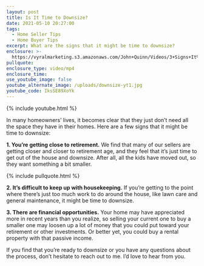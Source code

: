 ```yaml
---
layout: post
title: Is It Time to Downsize?
date: 2021-05-10 20:27:00
tags:
  - Home Seller Tips
  - Home Buyer Tips
excerpt: What are the signs that it might be time to downsize?
enclosure: >-
  https://vyralmarketing.s3.amazonaws.com/John+Quinn/Videos/3+Signs+It%E2%80%99s+Time+to+Downsize.mp4
pullquote:
enclosure_type: video/mp4
enclosure_time:
use_youtube_image: false
youtube_alternate_image: /uploads/downsize-yt1.jpg
youtube_code: IksSE89XoYk
---
```

{% include youtube.html %}

In many homeowners’ lives, it becomes clear that they just don’t need all the space they have in their homes. Here are a few signs that it might be time to downsize:

**1\. You’re getting close to retirement.** We find that many of our sellers are getting closer and closer to retirement age, and they feel that it’s just time to get out of the house and downsize. After all, all the kids have moved out, so they want something a bit smaller.

{% include pullquote.html %}

**2\. It’s difficult to keep up with housekeeping.** If you’re getting to the point where there’s just too much work to do around the house, like lawn care and general maintenance, it might be time to downsize.

**3\. There are financial opportunities.** Your home may have appreciated more in recent years than you realize, so selling your current one to buy a smaller one may loosen up a lot of money that you could put toward your retirement or other investments. Or better yet, you could buy a rental property with that passive income.

If you find that you’re ready to downsize or you have any questions about the process, don’t hesitate to reach out to me. I’d love to hear from you.
